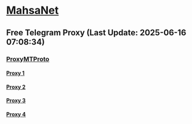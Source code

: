 
# [MahsaNet](https://t.me/mahsa_net)
## Free Telegram Proxy (Last Update: 2025-06-16 07:08:34)
### [ProxyMTProto](https://t.me/ProxyMTProto)
#### [Proxy 1](tg://proxy?server=193.3.190.14&port=85&secret=7gAA8A8Pd1VV____9QBuLmltZWRpYS5zdGVhbXBvd2VyZWQuY29t)
#### [Proxy 2](tg://proxy?server=193.3.190.15&port=85&secret=7gAA8A8Pd1VV____9QBuLmltZWRpYS5zdGVhbXBvd2VyZWQuY29t)
#### [Proxy 3](tg://proxy?server=193.3.190.17&port=85&secret=7gAA8A8Pd1VV____9QBuLmltZWRpYS5zdGVhbXBvd2VyZWQuY29t)
#### [Proxy 4](tg://proxy?server=193.3.190.16&port=85&secret=7gAA8A8Pd1VV____9QBuLmltZWRpYS5zdGVhbXBvd2VyZWQuY29t)

    